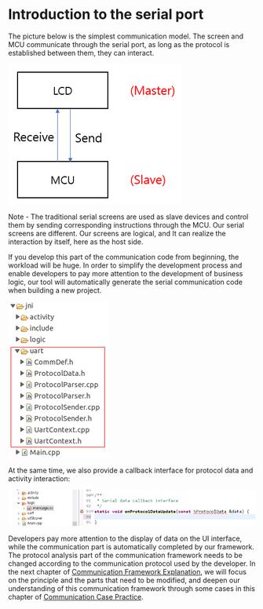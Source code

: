 # Introduction to the serial port
The picture below is the simplest communication model. The screen and MCU communicate through the serial port, as long as the protocol is established between them, they can interact.

![](images/serial_model.png)

Note - The traditional serial screens are used as slave devices and control them by sending corresponding instructions through the MCU. Our serial screens are different. Our screens are logical, and It can realize the interaction by itself, here as the host side.

If you develop this part of the communication code from beginning, the workload will be huge. In order to simplify the development process and enable developers to pay more attention to the development of business logic, our tool will automatically generate the serial communication code when building a new project. 

![](images/Screenshotfrom2018-06-06160506.png)

At the same time, we also provide a callback interface for protocol data and activity interaction:

![](images/Screenshotfrom2018-06-06162409.png)

Developers pay more attention to the display of data on the UI interface, while the communication part is automatically completed by our framework.
The protocol analysis part of the communication framework needs to be changed according to the communication protocol used by the developer. In the next chapter of [Communication Framework Explanation](serial_framework.md), we will focus on the principle and the parts that need to be modified, and deepen our understanding of this communication framework through some cases in this chapter of [Communication Case Practice](serial_example.md).